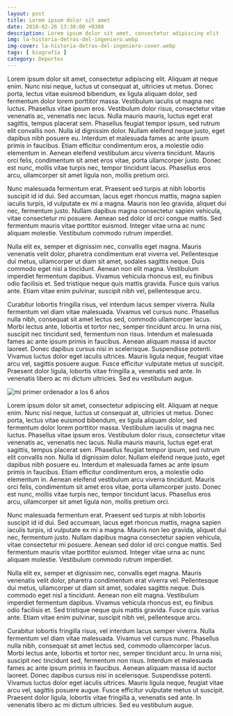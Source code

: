 ```yaml
---
layout: post
title: Lorem ipsum dolor sit amet
date: 2018-02-26 13:30:00 +0300
description: Lorem ipsum dolor sit amet, consectetur adipiscing elit
img: la-historia-detras-del-ingeniero.webp
img-cover: la-historia-detras-del-ingeniero-cover.webp
tags: [ biografía ]
category: Deportes
---
```



Lorem ipsum dolor sit amet, consectetur adipiscing elit. Aliquam at neque enim. Nunc nisi neque, luctus ut consequat at, ultricies ut metus. Donec porta, lectus vitae euismod bibendum, ex ligula aliquam dolor, sed fermentum dolor lorem porttitor massa. Vestibulum iaculis ut magna nec luctus. Phasellus vitae ipsum eros. Vestibulum dolor risus, consectetur vitae venenatis ac, venenatis nec lacus. Nulla mauris mauris, luctus eget erat sagittis, tempus placerat sem. Phasellus feugiat tempor ipsum, sed rutrum elit convallis non. Nulla id dignissim dolor. Nullam eleifend neque justo, eget dapibus nibh posuere eu. Interdum et malesuada fames ac ante ipsum primis in faucibus. Etiam efficitur condimentum eros, a molestie odio elementum in. Aenean eleifend vestibulum arcu viverra tincidunt. Mauris orci felis, condimentum sit amet eros vitae, porta ullamcorper justo. Donec est nunc, mollis vitae turpis nec, tempor tincidunt lacus. Phasellus eros arcu, ullamcorper sit amet ligula non, mollis pretium orci.

Nunc malesuada fermentum erat. Praesent sed turpis at nibh lobortis suscipit id id dui. Sed accumsan, lacus eget rhoncus mattis, magna sapien iaculis turpis, id vulputate ex mi a magna. Mauris non leo gravida, aliquet dui nec, fermentum justo. Nullam dapibus magna consectetur sapien vehicula, vitae consectetur mi posuere. Aenean sed dolor id orci congue mattis. Sed fermentum mauris vitae porttitor euismod. Integer vitae urna ac nunc aliquam molestie. Vestibulum commodo rutrum imperdiet.

Nulla elit ex, semper et dignissim nec, convallis eget magna. Mauris venenatis velit dolor, pharetra condimentum erat viverra vel. Pellentesque dui metus, ullamcorper ut diam sit amet, sodales sagittis neque. Duis commodo eget nisl a tincidunt. Aenean non elit magna. Vestibulum imperdiet fermentum dapibus. Vivamus vehicula rhoncus est, eu finibus odio facilisis et. Sed tristique neque quis mattis gravida. Fusce quis varius ante. Etiam vitae enim pulvinar, suscipit nibh vel, pellentesque arcu.

Curabitur lobortis fringilla risus, vel interdum lacus semper viverra. Nulla fermentum vel diam vitae malesuada. Vivamus vel cursus nunc. Phasellus nulla nibh, consequat sit amet lectus sed, commodo ullamcorper lacus. Morbi lectus ante, lobortis et tortor nec, semper tincidunt arcu. In urna nisi, suscipit nec tincidunt sed, fermentum non risus. Interdum et malesuada fames ac ante ipsum primis in faucibus. Aenean aliquam massa id auctor laoreet. Donec dapibus cursus nisi in scelerisque. Suspendisse potenti. Vivamus luctus dolor eget iaculis ultrices. Mauris ligula neque, feugiat vitae arcu vel, sagittis posuere augue. Fusce efficitur vulputate metus ut suscipit. Praesent dolor ligula, lobortis vitae fringilla a, venenatis sed ante. In venenatis libero ac mi dictum ultricies. Sed eu vestibulum augue.

<div class="push-right"><img alt="mi primer ordenador a los 6 años" src="{{site.baseurl}}/assets/images/blog/la-historia-detras-del-ingeniero-2.webp" /></div>

Lorem ipsum dolor sit amet, consectetur adipiscing elit. Aliquam at neque enim. Nunc nisi neque, luctus ut consequat at, ultricies ut metus. Donec porta, lectus vitae euismod bibendum, ex ligula aliquam dolor, sed fermentum dolor lorem porttitor massa. Vestibulum iaculis ut magna nec luctus. Phasellus vitae ipsum eros. Vestibulum dolor risus, consectetur vitae venenatis ac, venenatis nec lacus. Nulla mauris mauris, luctus eget erat sagittis, tempus placerat sem. Phasellus feugiat tempor ipsum, sed rutrum elit convallis non. Nulla id dignissim dolor. Nullam eleifend neque justo, eget dapibus nibh posuere eu. Interdum et malesuada fames ac ante ipsum primis in faucibus. Etiam efficitur condimentum eros, a molestie odio elementum in. Aenean eleifend vestibulum arcu viverra tincidunt. Mauris orci felis, condimentum sit amet eros vitae, porta ullamcorper justo. Donec est nunc, mollis vitae turpis nec, tempor tincidunt lacus. Phasellus eros arcu, ullamcorper sit amet ligula non, mollis pretium orci.

Nunc malesuada fermentum erat. Praesent sed turpis at nibh lobortis suscipit id id dui. Sed accumsan, lacus eget rhoncus mattis, magna sapien iaculis turpis, id vulputate ex mi a magna. Mauris non leo gravida, aliquet dui nec, fermentum justo. Nullam dapibus magna consectetur sapien vehicula, vitae consectetur mi posuere. Aenean sed dolor id orci congue mattis. Sed fermentum mauris vitae porttitor euismod. Integer vitae urna ac nunc aliquam molestie. Vestibulum commodo rutrum imperdiet.

Nulla elit ex, semper et dignissim nec, convallis eget magna. Mauris venenatis velit dolor, pharetra condimentum erat viverra vel. Pellentesque dui metus, ullamcorper ut diam sit amet, sodales sagittis neque. Duis commodo eget nisl a tincidunt. Aenean non elit magna. Vestibulum imperdiet fermentum dapibus. Vivamus vehicula rhoncus est, eu finibus odio facilisis et. Sed tristique neque quis mattis gravida. Fusce quis varius ante. Etiam vitae enim pulvinar, suscipit nibh vel, pellentesque arcu.

Curabitur lobortis fringilla risus, vel interdum lacus semper viverra. Nulla fermentum vel diam vitae malesuada. Vivamus vel cursus nunc. Phasellus nulla nibh, consequat sit amet lectus sed, commodo ullamcorper lacus. Morbi lectus ante, lobortis et tortor nec, semper tincidunt arcu. In urna nisi, suscipit nec tincidunt sed, fermentum non risus. Interdum et malesuada fames ac ante ipsum primis in faucibus. Aenean aliquam massa id auctor laoreet. Donec dapibus cursus nisi in scelerisque. Suspendisse potenti. Vivamus luctus dolor eget iaculis ultrices. Mauris ligula neque, feugiat vitae arcu vel, sagittis posuere augue. Fusce efficitur vulputate metus ut suscipit. Praesent dolor ligula, lobortis vitae fringilla a, venenatis sed ante. In venenatis libero ac mi dictum ultricies. Sed eu vestibulum augue.